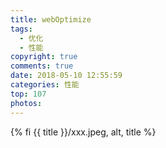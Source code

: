 ```yaml
---
title: webOptimize
tags:
  - 优化
  - 性能
copyright: true
comments: true
date: 2018-05-10 12:55:59
categories: 性能
top: 107
photos:
---
```


{% fi {{ title }}/xxx.jpeg, alt, title %}